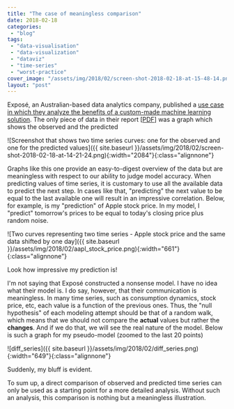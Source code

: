 ```yaml
---
title: "The case of meaningless comparison"
date: 2018-02-18
categories: 
 - "blog"
tags: 
 - "data-visualisation"
 - "data-visualization"
 - "dataviz"
 - "time-series"
 - "worst-practice"
cover_image: "/assets/img/2018/02/screen-shot-2018-02-18-at-15-48-14.png"
layout: "post"
---
```


Exposé, an Australian-based data analytics company, published a [use case in which they analyze the benefits of a custom-made machine learning solution](https://exposedata.wordpress.com/2018/02/18/water-consumption-prediction-our-sa-water-case-study/). The only piece of data in their report [[PDF](https://exposedata.files.wordpress.com/2018/02/exposc3a9-case-study-sawater-predictive.pdf)] was a graph which shows the observed and the predicted

![Screenshot that shows two time series curves: one for the observed and one for the predicted values]({{ site.baseurl }}/assets/img/2018/02/screen-shot-2018-02-18-at-14-21-24.png){:width="2084"}{:class="alignnone"}

Graphs like this one provide an easy-to-digest overview of the data but are meaningless with respect to our ability to judge model accuracy. When predicting values of time series, it is customary to use all the available data to predict the next step. In cases like that, "predicting" the next value to be equal to the last available one will result in an impressive correlation. Below, for example, is my "prediction" of Apple stock price. In my model, I "predict" tomorrow's prices to be equal to today's closing price plus random noise.

![Two curves representing two time series - Apple stock price and the same data shifted by one day]({{ site.baseurl }}/assets/img/2018/02/aapl_stock_price.png){:width="661"}{:class="alignnone"}

Look how impressive my prediction is!

I'm not saying that Exposé constructed a nonsense model. I have no idea what their model is. I do say, however, that their communication is meaningless. In many time series, such as consumption dynamics, stock price, etc, each value is a function of the previous ones. Thus, the "null hypothesis" of each modeling attempt should be that of a random walk, which means that we should not compare the **actual** values but rather the **changes**. And if we do that, we will see the real nature of the model. Below is such a graph for my pseudo-model (zoomed to the last 20 points)

![diff_series]({{ site.baseurl }}/assets/img/2018/02/diff_series.png){:width="649"}{:class="alignnone"}

 

Suddenly, my bluff is evident.

To sum up, a direct comparison of observed and predicted time series can only be used as a starting point for a more detailed analysis. Without such an analysis, this comparison is nothing but a meaningless illustration.
